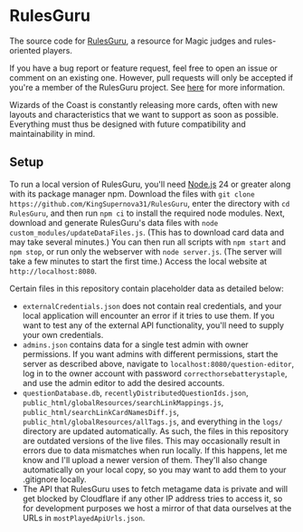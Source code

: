 # RulesGuru
The source code for [RulesGuru](http://rulesguru.org/), a resource for Magic judges and rules-oriented players.

If you have a bug report or feature request, feel free to open an issue or comment on an existing one. However, pull requests will only be accepted if you're a member of the RulesGuru project. See [here](https://rulesguru.org/get-involved) for more information.

Wizards of the Coast is constantly releasing more cards, often with new layouts and characteristics that we want to support as soon as possible. Everything must thus be designed with future compatibility and maintainability in mind.

## Setup
To run a local version of RulesGuru, you'll need [Node.js](https://nodejs.org/en/) 24 or greater along with its package manager npm. Download the files with `git clone https://github.com/KingSupernova31/RulesGuru`, enter the directory with `cd RulesGuru`, and then run `npm ci` to install the required node modules. Next, download and generate RulesGuru's data files with `node custom_modules/updateDataFiles.js`. (This has to download card data and may take several minutes.) You can then run all scripts with `npm start` and `npm stop`, or run only the webserver with `node server.js`. (The server will take a few minutes to start the first time.) Access the local website at `http://localhost:8080`.

Certain files in this repository contain placeholder data as detailed below:

* `externalCredentials.json` does not contain real credentials, and your local application will encounter an error if it tries to use them. If you want to test any of the external API functionality, you'll need to supply your own credentials.
* `admins.json` contains data for a single test admin with owner permissions. If you want admins with different permissions, start the server as described above, navigate to `localhost:8080/question-editor`, log in to the owner account with password `correcthorsebatterystaple`, and use the admin editor to add the desired accounts.
* `questionDatabase.db`, `recentlyDistributedQuestionIds.json`, `public_html/globalResources/searchLinkMappings.js`, `public_html/searchLinkCardNamesDiff.js`, `public_html/globalResources/allTags.js`, and everything in the `logs/` directory are updated automatically. As such, the files in this repository are outdated versions of the live files. This may occasionally result in errors due to data mismatches when run locally. If this happens, let me know and I'll upload a newer version of them. They'll also change automatically on your local copy, so you may want to add them to your .gitignore locally.
* The API that RulesGuru uses to fetch metagame data is private and will get blocked by Cloudflare if any other IP address tries to access it, so for development purposes we host a mirror of that data ourselves at the URLs in `mostPlayedApiUrls.json`.
